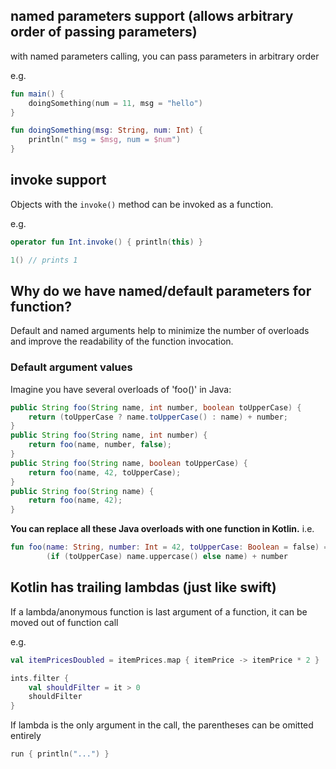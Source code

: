 

## named parameters support (allows arbitrary order of passing parameters)

with named parameters calling, you can pass parameters in arbitrary order

e.g.
```kotlin
fun main() {
	doingSomething(num = 11, msg = "hello")
}

fun doingSomething(msg: String, num: Int) {
    println(" msg = $msg, num = $num")
}
```

## invoke support

Objects with the `invoke()` method can be invoked as a function.

e.g.
```kotlin
operator fun Int.invoke() { println(this) }

1() // prints 1
```

## Why do we have named/default parameters for function?

Default and named arguments help to minimize the number of overloads and improve the readability of the function invocation.

### Default argument values

Imagine you have several overloads of 'foo()' in Java:
```java
public String foo(String name, int number, boolean toUpperCase) {
    return (toUpperCase ? name.toUpperCase() : name) + number;
}
public String foo(String name, int number) {
    return foo(name, number, false);
}
public String foo(String name, boolean toUpperCase) {
    return foo(name, 42, toUpperCase);
}
public String foo(String name) {
    return foo(name, 42);
}
```

**You can replace all these Java overloads with one function in Kotlin.**
i.e.
```kotlin
fun foo(name: String, number: Int = 42, toUpperCase: Boolean = false) =
        (if (toUpperCase) name.uppercase() else name) + number
```


## Kotlin has trailing lambdas (just like swift)

If a lambda/anonymous function is last argument of a function, it can be moved out of function call

e.g.
```kt
val itemPricesDoubled = itemPrices.map { itemPrice -> itemPrice * 2 }

ints.filter {
    val shouldFilter = it > 0
    shouldFilter
}
```

If lambda is the only argument in the call, the parentheses can be omitted entirely
```kt
run { println("...") }
```
